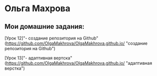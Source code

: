 

# Ольга Махрова
## Мои домашние задания:


[Урок 12]"- создание репозитория на Github"(https://github.com/OlgaMakhrova/OlgaMakhrova.github.io/ "создание репозитория на Github")


[Урок 13]"- адаптивная вертска"(https://github.com/OlgaMakhrova/OlgaMakhrova.github.io/ "адаптивная верстка") 
